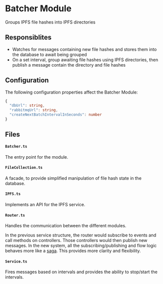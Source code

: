 # Batcher Module
Groups IPFS file hashes into IPFS directories 

## Responsiblites
- Watches for messages containing new file hashes and stores them into the database to await being grouped
- On a set interval, group awaiting file hashes using IPFS directories, then publish a message contain the directory and file hashes

## Configuration

The following configuration properties affect the Batcher Module:

```ts
{
  "dbUrl": string,
  "rabbitmqUrl": string,
  "createNextBatchIntervalInSeconds": number
}
```

## Files

#### `Batcher.ts`   
The entry point for the module.

#### `FileCollection.ts`   
A facade, to provide simplified manipulation of file hash state in the database.

#### `IPFS.ts`
Implements an API for the IPFS service.

#### `Router.ts`   
Handles the communication between the different modules.

In the previous service structure, the router would subscribe to events and call methods on controllers. Those controllers would then publish new messages. In the new system, all the subscribing/publishing and flow logic behaves more like a [saga](https://github.com/redux-saga/redux-saga). This provides more clarity and flexibility.

#### `Service.ts`

Fires messages based on intervals and provides the ability to stop/start the intervals.
